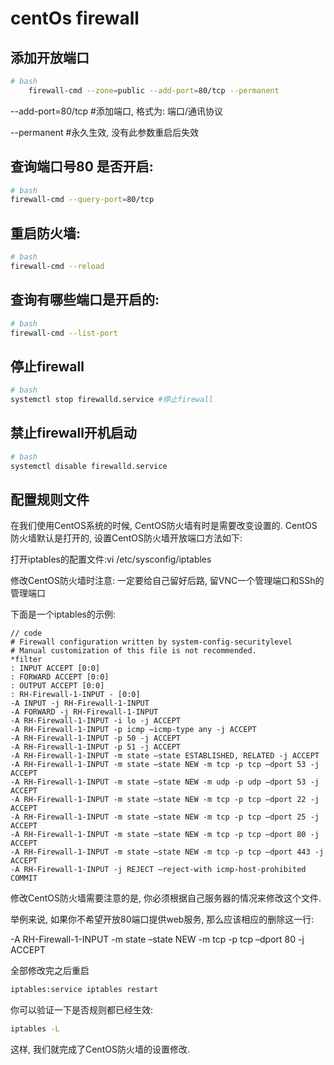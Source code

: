 <!--
Created: Mon Aug 26 2019 15:22:51 GMT+0800 (China Standard Time)
Modified: Mon Aug 26 2019 15:22:51 GMT+0800 (China Standard Time)
-->
# centOs firewall

## 添加开放端口

``` bash
# bash
    firewall-cmd --zone=public --add-port=80/tcp --permanent
```

--add-port=80/tcp #添加端口, 格式为: 端口/通讯协议

--permanent #永久生效, 没有此参数重启后失效

## 查询端口号80 是否开启:

``` bash
# bash
firewall-cmd --query-port=80/tcp
```

## 重启防火墙:

``` bash
# bash
firewall-cmd --reload
```

## 查询有哪些端口是开启的:

``` bash
# bash
firewall-cmd --list-port
```

## 停止firewall

``` bash
# bash
systemctl stop firewalld.service #停止firewall
```

## 禁止firewall开机启动

``` bash
# bash
systemctl disable firewalld.service 
```

## 配置规则文件

在我们使用CentOS系统的时候, CentOS防火墙有时是需要改变设置的. CentOS防火墙默认是打开的, 设置CentOS防火墙开放端口方法如下:

打开iptables的配置文件:vi /etc/sysconfig/iptables

修改CentOS防火墙时注意: 一定要给自己留好后路, 留VNC一个管理端口和SSh的管理端口

下面是一个iptables的示例:

``` vim
// code
# Firewall configuration written by system-config-securitylevel
# Manual customization of this file is not recommended.
*filter
: INPUT ACCEPT [0:0]
: FORWARD ACCEPT [0:0]
: OUTPUT ACCEPT [0:0]
: RH-Firewall-1-INPUT - [0:0]
-A INPUT -j RH-Firewall-1-INPUT
-A FORWARD -j RH-Firewall-1-INPUT
-A RH-Firewall-1-INPUT -i lo -j ACCEPT
-A RH-Firewall-1-INPUT -p icmp –icmp-type any -j ACCEPT
-A RH-Firewall-1-INPUT -p 50 -j ACCEPT
-A RH-Firewall-1-INPUT -p 51 -j ACCEPT
-A RH-Firewall-1-INPUT -m state –state ESTABLISHED, RELATED -j ACCEPT
-A RH-Firewall-1-INPUT -m state –state NEW -m tcp -p tcp –dport 53 -j ACCEPT
-A RH-Firewall-1-INPUT -m state –state NEW -m udp -p udp –dport 53 -j ACCEPT
-A RH-Firewall-1-INPUT -m state –state NEW -m tcp -p tcp –dport 22 -j ACCEPT
-A RH-Firewall-1-INPUT -m state –state NEW -m tcp -p tcp –dport 25 -j ACCEPT
-A RH-Firewall-1-INPUT -m state –state NEW -m tcp -p tcp –dport 80 -j ACCEPT
-A RH-Firewall-1-INPUT -m state –state NEW -m tcp -p tcp –dport 443 -j ACCEPT
-A RH-Firewall-1-INPUT -j REJECT –reject-with icmp-host-prohibited
COMMIT

```

修改CentOS防火墙需要注意的是, 你必须根据自己服务器的情况来修改这个文件.

举例来说, 如果你不希望开放80端口提供web服务, 那么应该相应的删除这一行:

-A RH-Firewall-1-INPUT -m state –state NEW -m tcp -p tcp –dport 80 -j ACCEPT

全部修改完之后重启

``` bash
iptables:service iptables restart
```

你可以验证一下是否规则都已经生效:

``` bash
iptables -L
```

这样, 我们就完成了CentOS防火墙的设置修改.

